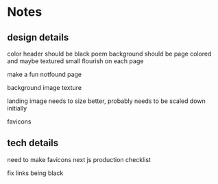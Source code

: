 # Notes

## design details

color header should be black
poem background should be page colored and maybe textured
small flourish on each page

make a fun notfound page

background image texture

landing image needs to size better, probably needs to be scaled down initially

favicons

<!-- Fix iphone top bar display -->

<!-- navbar should glide -->
<!-- capgras landing page should say "a poetry magazine" or something. if someone lands on the page the page should say _something_ about what it is -->

## tech details

need to make favicons
next js production checklist

fix links being black
